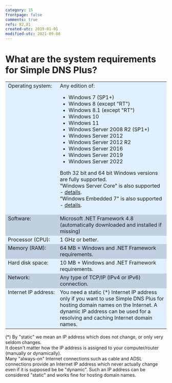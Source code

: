 ```yaml
---
category: 15
frontpage: false
comments: true
refs: 82,81
created-utc: 2019-01-01
modified-utc: 2021-09-08
---
```

# What are the system requirements for Simple DNS Plus?

<table cellpadding="5" cellspacing="2">
	<tbody>
		<tr bgcolor="#e0f0ff">
			<td style="white-space: nowrap;" valign="top">Operating system:</td>
			<td>
Any edition of:

- Windows 7 (SP1+)
- Windows 8 (except "RT")
- Windows 8.1 (except "RT")
- Windows 10
- Windows 11
- Windows Server 2008 R2 (SP1+)
- Windows Server 2012
- Windows Server 2012 R2
- Windows Server 2016
- Windows Server 2019
- Windows Server 2022

Both 32 bit and 64 bit Windows versions are fully supported.\
"Windows Server Core" is also supported - [details](/kb/119/simple-dns-plus-on-windows-server-core).\
"Windows Embedded 7" is also supported - [details](/kb/118/simple-dns-plus-on-windows-embedded-standard-7).
			</td>
		</tr>
		<tr bgcolor="#c0d0e0">
			<td style="white-space: nowrap;" valign="top">Software:</td>
			<td>Microsoft .NET Framework 4.8<br />
			(automatically downloaded and installed if missing)</td>
		</tr>
		<tr bgcolor="#e0f0ff">
			<td style="white-space: nowrap;" valign="top">Processor (CPU):</td>
			<td>1 GHz or better.</td>
		</tr>
		<tr bgcolor="#c0d0e0">
			<td style="white-space: nowrap;" valign="top">Memory (RAM):</td>
			<td>64 MB + Windows and .NET Framework requirements.</td>
		</tr>
		<tr bgcolor="#e0f0ff">
			<td style="white-space: nowrap;" valign="top">Hard disk space:</td>
			<td>10 MB + Windows and .NET Framework requirements.</td>
		</tr>
		<tr bgcolor="#c0d0e0">
			<td style="white-space: nowrap;" valign="top">Network:</td>
			<td>Any type of TCP/IP (IPv4 or IPv6) connection.</td>
		</tr>
		<tr bgcolor="#e0f0ff">
			<td style="white-space: nowrap;" valign="top">Internet IP address:</td>
			<td>You need a static (*) Internet IP address only if you want to use Simple DNS Plus for hosting domain names on the Internet. A dynamic IP address can be used for a resolving and caching Internet domain names.</td>
		</tr>
	</tbody>
</table>

(*) By "static" we mean an IP address which does not change, or only very seldom changes.\
It doesn't matter how the IP address is assigned to your computer/router (manually or dynamically).\
Many "always-on" Internet connections such as cable and ADSL connections provide an Internet IP address which never actually change even if it is supposed be be "dynamic". Such an IP address can be considered "static" and works fine for hosting domain names.